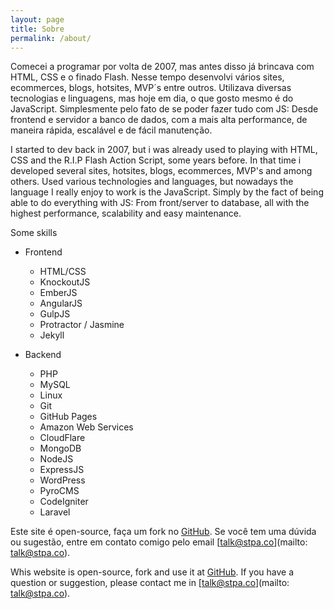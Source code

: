 ```yaml
---
layout: page
title: Sobre
permalink: /about/
---
```


Comecei a programar por volta de 2007, mas antes disso já brincava com HTML, CSS e o finado Flash. Nesse tempo desenvolvi vários sites, ecommerces, blogs, hotsites, MVP´s entre outros. Utilizava diversas tecnologias e linguagens, mas hoje em dia, o que gosto mesmo é do JavaScript. Simplesmente pelo fato de se poder fazer tudo com JS: Desde frontend e servidor a banco de dados, com a mais alta performance, de maneira rápida, escalável e de fácil manutenção.

I started to dev back in 2007, but i was already used to playing with HTML, CSS and the R.I.P Flash Action Script, some years before. In that time i developed several sites, hotsites, blogs, ecommerces, MVP's and among others. Used various technologies and languages, but nowadays the language I really enjoy to work is the JavaScript. Simply by the fact of being able to do everything with JS: From front/server to database, all with the highest performance, scalability and easy maintenance.

Some skills

- Frontend
	- HTML/CSS
	- KnockoutJS
	- EmberJS
	- AngularJS
	- GulpJS
	- Protractor / Jasmine
	- Jekyll

- Backend
	- PHP
	- MySQL
	- Linux
	- Git
	- GitHub Pages
	- Amazon Web Services
	- CloudFlare
	- MongoDB
	- NodeJS
	- ExpressJS
	- WordPress
	- PyroCMS
	- CodeIgniter
	- Laravel


Este site é open-source, faça um fork no [GitHub](https://github.com/stpa-co/meditator).
Se você tem uma dúvida ou sugestão, entre em contato comigo pelo email [talk@stpa.co](mailto: talk@stpa.co).


Whis website is open-source, fork and use it at [GitHub](https://github.com/stpa-co/meditator).
If you have a question or suggestion, please contact me in [talk@stpa.co](mailto: talk@stpa.co).
